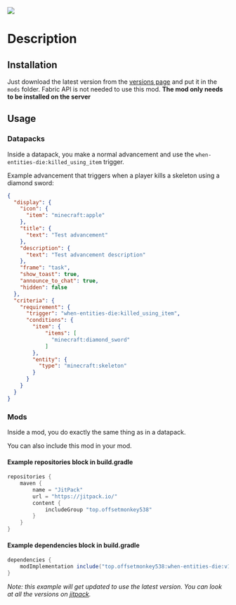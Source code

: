 [![](https://jitpack.io/v/top.offsetmonkey538/When-Entities-Die.svg)](https://jitpack.io/#top.offsetmonkey538/When-Entities-Die)
# Description
## Installation
Just download the latest version from the [versions page](https://modrinth.com/mod/when-entities-die/versions) and put it in the `mods` folder. Fabric API is not needed to use this mod. **The mod only needs to be installed on the server**
## Usage
### Datapacks
Inside a datapack, you make a normal advancement and use the `when-entities-die:killed_using_item` trigger.

Example advancement that triggers when a player kills a skeleton using a diamond sword:
```json
{
  "display": {
    "icon": {
      "item": "minecraft:apple"
    },
    "title": {
      "text": "Test advancement"
    },
    "description": {
      "text": "Test advancement description"
    },
    "frame": "task",
    "show_toast": true,
    "announce_to_chat": true,
    "hidden": false
  },
  "criteria": {
    "requirement": {
      "trigger": "when-entities-die:killed_using_item",
      "conditions": {
        "item": {
            "items": [
              "minecraft:diamond_sword"
            ]
        },
        "entity": {
          "type": "minecraft:skeleton"
        }
      }
    }
  }
}
```
### Mods
Inside a mod, you do exactly the same thing as in a datapack.

You can also include this mod in your mod.
#### Example repositories block in build.gradle
```groovy
repositories {
    maven {
        name = "JitPack"
        url = "https://jitpack.io/"
        content {
            includeGroup "top.offsetmonkey538"
        }
    }
}
```
#### Example dependencies block in build.gradle
```groovy
dependencies {
    modImplementation include("top.offsetmonkey538:when-entities-die:v1.0+1.19")
}
```
*Note: this example will get updated to use the latest version. You can look at all the versions on [jitpack](https://jitpack.io/#top.offsetmonkey538/When-Entities-Die).*